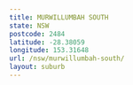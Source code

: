 ```yaml
---
title: MURWILLUMBAH SOUTH
state: NSW
postcode: 2484
latitude: -28.38059
longitude: 153.31648
url: /nsw/murwillumbah-south/
layout: suburb
---
```

